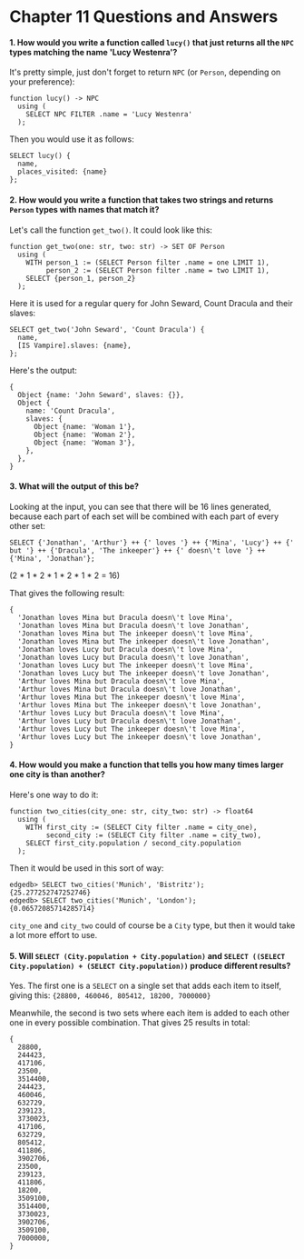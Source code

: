# Chapter 11 Questions and Answers

#### 1. How would you write a function called `lucy()` that just returns all the `NPC` types matching the name 'Lucy Westenra'?

It's pretty simple, just don't forget to return `NPC` (or `Person`, depending on your preference):

```sdl
function lucy() -> NPC
  using (
    SELECT NPC FILTER .name = 'Lucy Westenra'
  );
```

Then you would use it as follows:

```edgeql
SELECT lucy() {
  name,
  places_visited: {name}
};
```

#### 2. How would you write a function that takes two strings and returns `Person` types with names that match it?

Let's call the function `get_two()`. It could look like this:

```sdl
function get_two(one: str, two: str) -> SET OF Person
  using (
    WITH person_1 := (SELECT Person filter .name = one LIMIT 1),
         person_2 := (SELECT Person filter .name = two LIMIT 1),
    SELECT {person_1, person_2}
  );
```

Here it is used for a regular query for John Seward, Count Dracula and their slaves:

```edgeql
SELECT get_two('John Seward', 'Count Dracula') {
  name,
  [IS Vampire].slaves: {name},
};
```

Here's the output:

```
{
  Object {name: 'John Seward', slaves: {}},
  Object {
    name: 'Count Dracula',
    slaves: {
      Object {name: 'Woman 1'},
      Object {name: 'Woman 2'},
      Object {name: 'Woman 3'},
    },
  },
}
```

#### 3. What will the output of this be?

Looking at the input, you can see that there will be 16 lines generated, because each part of each set will be combined with each part of every other set:

```edgeql
SELECT {'Jonathan', 'Arthur'} ++ {' loves '} ++ {'Mina', 'Lucy'} ++ {' but '} ++ {'Dracula', 'The inkeeper'} ++ {' doesn\'t love '} ++ {'Mina', 'Jonathan'};
```

(2 * 1 * 2 * 1 * 2 * 1 * 2 = 16)

That gives the following result:

```
{
  'Jonathan loves Mina but Dracula doesn\'t love Mina',
  'Jonathan loves Mina but Dracula doesn\'t love Jonathan',
  'Jonathan loves Mina but The inkeeper doesn\'t love Mina',
  'Jonathan loves Mina but The inkeeper doesn\'t love Jonathan',
  'Jonathan loves Lucy but Dracula doesn\'t love Mina',
  'Jonathan loves Lucy but Dracula doesn\'t love Jonathan',
  'Jonathan loves Lucy but The inkeeper doesn\'t love Mina',
  'Jonathan loves Lucy but The inkeeper doesn\'t love Jonathan',
  'Arthur loves Mina but Dracula doesn\'t love Mina',
  'Arthur loves Mina but Dracula doesn\'t love Jonathan',
  'Arthur loves Mina but The inkeeper doesn\'t love Mina',
  'Arthur loves Mina but The inkeeper doesn\'t love Jonathan',
  'Arthur loves Lucy but Dracula doesn\'t love Mina',
  'Arthur loves Lucy but Dracula doesn\'t love Jonathan',
  'Arthur loves Lucy but The inkeeper doesn\'t love Mina',
  'Arthur loves Lucy but The inkeeper doesn\'t love Jonathan',
}
```

#### 4. How would you make a function that tells you how many times larger one city is than another?

Here's one way to do it:

```sdl
function two_cities(city_one: str, city_two: str) -> float64
  using (
    WITH first_city := (SELECT City filter .name = city_one),
         second_city := (SELECT City filter .name = city_two),
    SELECT first_city.population / second_city.population
  );
```

Then it would be used in this sort of way:

```edgeql-repl
edgedb> SELECT two_cities('Munich', 'Bistritz');
{25.277252747252746}
edgedb> SELECT two_cities('Munich', 'London');
{0.06572085714285714}
```

`city_one` and `city_two` could of course be a `City` type, but then it would take a lot more effort to use.

#### 5. Will `SELECT (City.population + City.population)` and `SELECT ((SELECT City.population) + (SELECT City.population))` produce different results?

Yes. The first one is a `SELECT` on a single set that adds each item to itself, giving this: `{28800, 460046, 805412, 18200, 7000000}`

Meanwhile, the second is two sets where each item is added to each other one in every possible combination. That gives 25 results in total:

```
{
  28800,
  244423,
  417106,
  23500,
  3514400,
  244423,
  460046,
  632729,
  239123,
  3730023,
  417106,
  632729,
  805412,
  411806,
  3902706,
  23500,
  239123,
  411806,
  18200,
  3509100,
  3514400,
  3730023,
  3902706,
  3509100,
  7000000,
}
```
